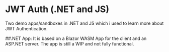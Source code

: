 # JWT Auth (.NET and JS)

Two demo apps/sandboxes in .NET and JS which i used to learn more about JWT Authentication. 

##.NET App:
It is based on a Blazor WASM App for the client and an ASP.NET server. The app is still a WIP and not fully functional.
